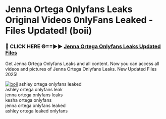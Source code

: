 # Jenna Ortega Onlyfans Leaks Original Videos 0nlyFans Leaked - Files Updated! (boii)

<h3>🔴 CLICK HERE 🌐==►► <a href="https://tinyurl.com/4seja8ks" rel="nofollow">Jenna Ortega Onlyfans Leaks Updated Files</a></h3>

Get Jenna Ortega Onlyfans Leaks and all content. Now you can access all videos and pictures of Jenna Ortega Onlyfans Leaks. New Updated Files 2025!

[![boii](https://i.imgur.com/EWjZXRe.gif)](https://tinyurl.com/4seja8ks)
ashley ortega onlyfans leaked<br>
ashley ortega onlyfans leak<br>
jenna ortega onlyfans leaks<br>
kesha ortega onlyfans<br>
jenna ortega onlyfans leaked<br>
ashley ortega leaked onlyfans